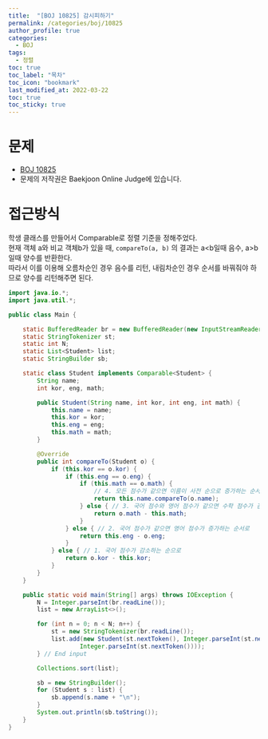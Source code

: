 ```yaml
---
title:  "[BOJ 10825] 감시피하기"
permalink: /categories/boj/10825
author_profile: true
categories:
  - BOJ
tags:
  - 정렬
toc: true
toc_label: "목차"
toc_icon: "bookmark"
last_modified_at: 2022-03-22
toc: true
toc_sticky: true
---
```


# 문제
- [BOJ 10825](https://www.acmicpc.net/problem/10825)  
- 문제의 저작권은 Baekjoon Online Judge에 있습니다.  

# 접근방식  
학생 클래스를 만들어서 Comparable로 정렬 기준을 정해주었다.  
현재 객체 a와 비교 객체b가 있을 때, `compareTo(a, b)` 의 결과는 a<b일때 음수, a>b일때 양수를 반환한다.  
따라서 이를 이용해 오름차순인 경우 음수를 리턴, 내림차순인 경우 순서를 바꿔줘야 하므로 양수를 리턴해주면 된다.  

```java
import java.io.*;
import java.util.*;

public class Main {

	static BufferedReader br = new BufferedReader(new InputStreamReader(System.in));
	static StringTokenizer st;
	static int N;
	static List<Student> list;
	static StringBuilder sb;

	static class Student implements Comparable<Student> {
		String name;
		int kor, eng, math;

		public Student(String name, int kor, int eng, int math) {
			this.name = name;
			this.kor = kor;
			this.eng = eng;
			this.math = math;
		}

		@Override
		public int compareTo(Student o) {
			if (this.kor == o.kor) {
				if (this.eng == o.eng) {
					if (this.math == o.math) {
						// 4. 모든 점수가 같으면 이름이 사전 순으로 증가하는 순서로
						return this.name.compareTo(o.name);
					} else { // 3. 국어 점수와 영어 점수가 같으면 수학 점수가 감소하는 순서로
						return o.math - this.math;
					}
				} else { // 2. 국어 점수가 같으면 영어 점수가 증가하는 순서로
					return this.eng - o.eng;
				}
			} else { // 1. 국어 점수가 감소하는 순으로
				return o.kor - this.kor;
			}
		}
	}

	public static void main(String[] args) throws IOException {
		N = Integer.parseInt(br.readLine());
		list = new ArrayList<>();

		for (int n = 0; n < N; n++) {
			st = new StringTokenizer(br.readLine());
			list.add(new Student(st.nextToken(), Integer.parseInt(st.nextToken()), Integer.parseInt(st.nextToken()),
					Integer.parseInt(st.nextToken())));
		} // End input

		Collections.sort(list);

		sb = new StringBuilder();
		for (Student s : list) {
			sb.append(s.name + "\n");
		}
		System.out.println(sb.toString());
	}
}

```  